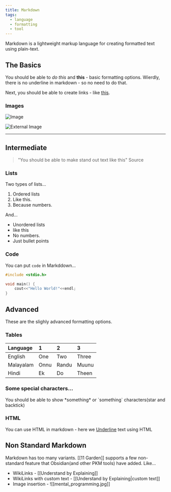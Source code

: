 ```yaml
---
title: Markdown
tags:
  - language
  - formatting
  - tool
---
```


Markdown is a lightweight markup language for creating formatted text using plain-text.

## The Basics

You should be able to _do this_ and **this** - basic formatting options. Wierdly, there is no underline in markdown - so no need to do that.

Next, you should be able to create links - like [this](https://standup-philosophy.netlify.app/).

### Images

![Image](imgs/mental_programming.jpg)

![External Image](https://binnyva.com/others/arathi/avatars/profile-1.jpg)

---

## Intermediate

> "You should be able to make stand out text like this"
> Source

### Lists

Two types of lists...

1. Ordered lists
2. Like this.
3. Because numbers.

And...

- Unordered lists
- like this
- No numbers.
- Just bullet points

### Code

You can put `code` in Markddown...

```c
#include <stdio.h>

void main() {
    cout<<"Hello World!"<<endl;
}
```

## Advanced

These are the slighly advanced formatting options.

### Tables

| Language  | 1    | 2     | 3     |
| :-------- | :--- | :---- | :---- |
| English   | One  | Two   | Three |
| Malayalam | Onnu | Randu | Muunu |
| Hindi     | Ek   | Do    | Theen |

### Some special characters...

You should be able to show \*something\* or \`something\` characters(star and backtick)

### HTML

You can use HTML in markdown - here we <u>Underline</u> text using HTML

## Non Standard Markdown

Markdown has too many variants. [[11 Garden]] supports a few non-standard feature that Obsidian(and other PKM tools) have added. Like...

- WikiLinks - [[Understand by Explaining]]
- WikiLinks with custom text - [[Understand by Explaining|custom text]]
- Image insertion - ![[mental_programming.jpg]]